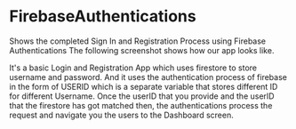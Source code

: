 # FirebaseAuthentications
Shows the completed Sign In and Registration Process using Firebase Authentications
The following screenshot shows how our app looks like.

It's a basic Login and Registration App which uses firestore to store username and password. And it uses the authentication process of firebase in the form of USERID which is a separate variable that stores different ID for different Username. Once the userID that you provide and the userID that the firestore has got matched then, the authentications process the request and navigate you the users to the Dashboard screen.
